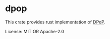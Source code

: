 # dpop

This crate provides rust implementation of [DPoP](https://datatracker.ietf.org/doc/html/draft-ietf-oauth-dpop-14).


License: MIT OR Apache-2.0
